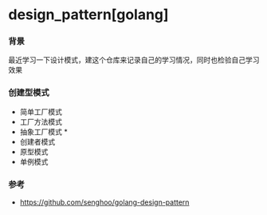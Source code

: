 # design_pattern[golang]
### 背景

最近学习一下设计模式，建这个仓库来记录自己的学习情况，同时也检验自己学习效果

### 创建型模式

- 简单工厂模式
- 工厂方法模式
- 抽象工厂模式 *
- 创建者模式
- 原型模式
- 单例模式

### 参考

- https://github.com/senghoo/golang-design-pattern